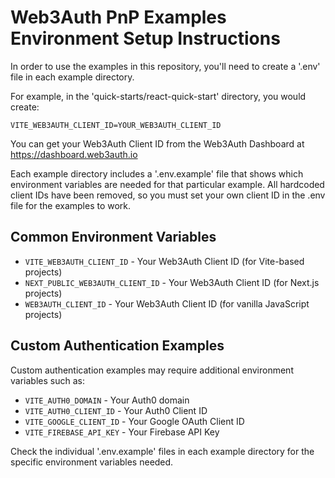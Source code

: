 # Web3Auth PnP Examples Environment Setup Instructions

In order to use the examples in this repository, you'll need to create a '.env' file in each example directory.

For example, in the 'quick-starts/react-quick-start' directory, you would create:

```
VITE_WEB3AUTH_CLIENT_ID=YOUR_WEB3AUTH_CLIENT_ID
```

You can get your Web3Auth Client ID from the Web3Auth Dashboard at https://dashboard.web3auth.io

Each example directory includes a '.env.example' file that shows which environment variables are needed for that particular example. All hardcoded client IDs have been removed, so you must set your own client ID in the .env file for the examples to work.

## Common Environment Variables

- `VITE_WEB3AUTH_CLIENT_ID` - Your Web3Auth Client ID (for Vite-based projects)
- `NEXT_PUBLIC_WEB3AUTH_CLIENT_ID` - Your Web3Auth Client ID (for Next.js projects)
- `WEB3AUTH_CLIENT_ID` - Your Web3Auth Client ID (for vanilla JavaScript projects)

## Custom Authentication Examples

Custom authentication examples may require additional environment variables such as:

- `VITE_AUTH0_DOMAIN` - Your Auth0 domain
- `VITE_AUTH0_CLIENT_ID` - Your Auth0 Client ID
- `VITE_GOOGLE_CLIENT_ID` - Your Google OAuth Client ID
- `VITE_FIREBASE_API_KEY` - Your Firebase API Key

Check the individual '.env.example' files in each example directory for the specific environment variables needed.
